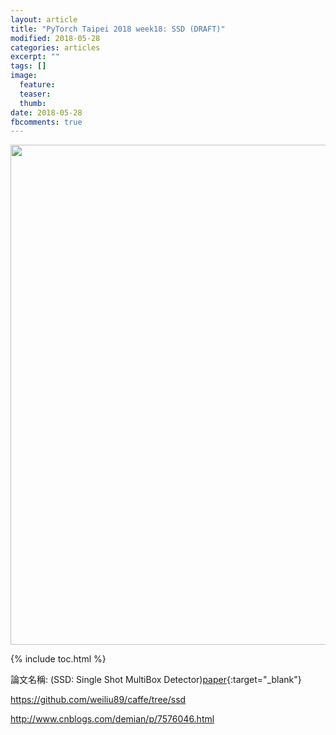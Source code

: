 ```yaml
---
layout: article
title: "PyTorch Taipei 2018 week18: SSD (DRAFT)"
modified: 2018-05-28
categories: articles
excerpt: ""
tags: []
image:
  feature:
  teaser:
  thumb:
date: 2018-05-28
fbcomments: true
---
```

<img src="" width="800">

{% include toc.html %}

論文名稱: (SSD: Single Shot MultiBox Detector)[paper]{:target="_blank"}



[paper]: https://arxiv.org/pdf/1512.02325.pdf
https://github.com/weiliu89/caffe/tree/ssd

http://www.cnblogs.com/demian/p/7576046.html
